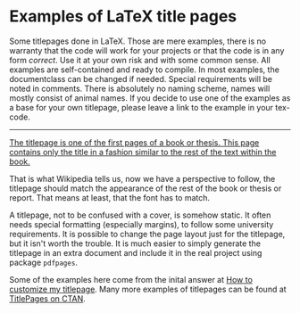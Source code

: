 # Examples of LaTeX title pages

Some titlepages done in LaTeX. Those are mere examples, there is
no warranty that the code will work for your projects or that the
code is in any form *correct*. Use it at your own risk and with
some common sense. All examples are self-contained and ready to
compile. In most examples, the documentclass can be changed if
needed.  Special requirements will be noted in comments. There is
absolutely no naming scheme, names will mostly consist of animal
names. If you decide to use one of the examples as a base for
your own titlepage, please leave a link to the example in your
tex-code.

-------

[The titlepage is one of the first pages of a book or thesis. This
page contains only the title in a fashion similar to the rest of
the text within the
book.](http://en.wikipedia.org/wiki/Title_page)

That is what Wikipedia tells us, now we have a perspective to
follow, the titlepage should match the appearance of the rest of
the book or thesis or report. That means at least, that the font
has to match.

A titlepage, not to be confused with a cover, is somehow static.
It often needs special formatting (especially margins), to follow
some university requirements. It is possible to change the page
layout just for the titlepage, but it isn't worth the trouble. It
is much easier to simply generate the titlepage in an extra
document and include it in the real project using package
`pdfpages`.


Some of the examples here come from the inital answer at [How to
customize my
titlepage](http://tex.stackexchange.com/questions/209993/how-to-customize-my-titlepage).
Many more examples of titlepages can be found at [TitlePages on
CTAN](https://www.ctan.org/tex-archive/info/latex-samples/TitlePages).
